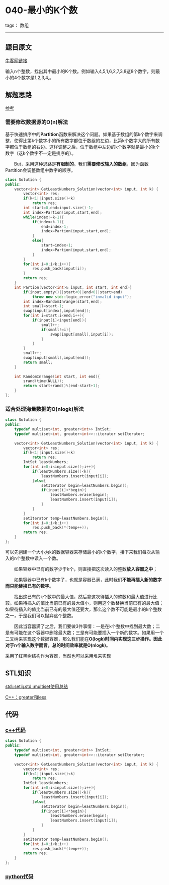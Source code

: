 # 040-最小的K个数

tags： 数组

---

## 题目原文

[牛客网链接](https://www.nowcoder.com/practice/6a296eb82cf844ca8539b57c23e6e9bf?tpId=13&tqId=11182&tPage=2&rp=1&ru=%2Fta%2Fcoding-interviews&qru=%2Fta%2Fcoding-interviews%2Fquestion-ranking)

输入n个整数，找出其中最小的K个数。例如输入4,5,1,6,2,7,3,8这8个数字，则最小的4个数字是1,2,3,4,。

## 解题思路

[参考](https://www.cnblogs.com/edisonchou/p/4799678.html)

### 需要修改数据源的O(n)解法

基于快速排序中的**Partition**函数来解决这个问题。如果基于数组的第k个数字来调整，使得比第k个数字小的所有数字都位于数组的左边，比第k个数字大的所有数字都位于数组的右边。这样调整之后，位于数组中左边的k个数字就是最小的k个数字（这k个数字不一定是排序的）。

　　But，采用这种思路是**有限制的**。我们**需要修改输入的数组**，因为函数Partition会调整数组中数字的顺序。

```c++
class Solution {
public:
    vector<int> GetLeastNumbers_Solution(vector<int> input, int k) {
        vector<int> res;
        if(k<1||input.size()<k)
            return res;
        int start=0,end=input.size()-1;
        int index=Partion(input,start,end);
        while(index!=k-1){
            if(index>k-1){
                end=index-1;
                index=Partion(input,start,end);
            }
            else{
                start=index+1;
                index=Partion(input,start,end);
            }
        }
        for(int i=0;i<k;i++){
            res.push_back(input[i]);
        }
        return res;
    }
    int Partion(vector<int>& input, int start, int end){
        if(input.empty()||start<0||end<0||start>end)
            throw new std::logic_error("invalid input");
        int index=RandomInrange(start,end);
        int small=start-1;
        swap(input[index],input[end]);
        for(int i=start;i<end;i++){
            if(input[i]<input[end]){
                small++;
                if(small!=i){
                    swap(input[small],input[i]);
                }
            }
        }
        small++;
        swap(input[small],input[end]);
        return small;
    }
    
    int RandomInrange(int start, int end){
        srand(time(NULL));
        return start+rand()%(end-start+1);
    }
};
```

### 适合处理海量数据的O(nlogk)解法



```c++
class Solution {
public:
    typedef multiset<int, greater<int>> IntSet;
    typedef multiset<int, greater<int>>::iterator setIterator;
    
    vector<int> GetLeastNumbers_Solution(vector<int> input, int k) {
        vector<int> res;
        if(k<1||input.size()<k)
            return res;
        IntSet leastNumbers;
        for(int i=0;i<input.size();i++){
            if(leastNumbers.size()<k){
                leastNumbers.insert(input[i]);
            }else{
                setIterator begin=leastNumbers.begin();
                if(input[i]<*begin){
                    leastNumbers.erase(begin);
                    leastNumbers.insert(input[i]);
                }
            }
        }
        setIterator temp=leastNumbers.begin();
        for(int i=0;i<k;i++)
            res.push_back(*(temp++));
        return res;
    }
};
```

可以先创建一个大小为k的数据容器来存储最小的k个数字，接下来我们每次从输入的n个整数中读入一个数。

　　如果容器中已有的数字少于k个，则直接把这次读入的整数**放入容器之中**；

　　如果容器中已有k个数字了，也就是容器已满，此时我们**不能再插入新的数字而只能替换已有的数字**。

　　找出这已有的k个数中的最大值，然后拿这次待插入的整数和最大值进行比较。如果待插入的值比当前已有的最大值小，则用这个数替换当前已有的最大值；如果待插入的值比当前已有的最大值还要大，那么这个数不可能是最小的k个整数之一，于是我们可以抛弃这个整数。

　　因此当容器满了之后，我们要做3件事情：一是在k个整数中找到最大数；二是有可能在这个容器中删除最大数；三是有可能要插入一个新的数字。如果用一个二叉树来实现这个数据容器，那么我们能在**O(logk)**时间内实现这三步操作。因此对于n个输入数字而言，总的时间效率就是**O(nlogk)**。

采用了红黑树结构作为容器，当然也可以采用堆来实现

## STL知识

[std::set与std::multiset使用总结](https://blog.csdn.net/cv_jason/article/details/83048406)

[C++：greater<int>和less<int>](https://www.cnblogs.com/lzhu/p/7010894.html)

## 代码

### [c++代码](./src/cpp/040-最小的K个数.cpp)

```c++
class Solution {
public:
    typedef multiset<int, greater<int>> IntSet;
    typedef multiset<int, greater<int>>::iterator setIterator;
    
    vector<int> GetLeastNumbers_Solution(vector<int> input, int k) {
        vector<int> res;
        if(k<1||input.size()<k)
            return res;
        IntSet leastNumbers;
        for(int i=0;i<input.size();i++){
            if(leastNumbers.size()<k){
                leastNumbers.insert(input[i]);
            }else{
                setIterator begin=leastNumbers.begin();
                if(input[i]<*begin){
                    leastNumbers.erase(begin);
                    leastNumbers.insert(input[i]);
                }
            }
        }
        setIterator temp=leastNumbers.begin();
        for(int i=0;i<k;i++)
            res.push_back(*(temp++));
        return res;
    }
};
```

### [python代码](./src/python/040-最小的K个数.py)

```python

```
